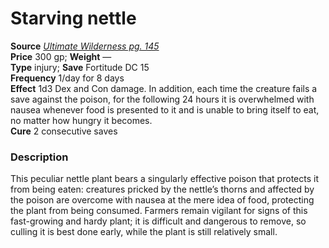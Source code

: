 # Starving nettle

**Source** [_Ultimate Wilderness pg. 145_](http://paizo.com/products/btpy9ujo)  
**Price** 300 gp; **Weight** —  
**Type** injury; **Save** Fortitude DC 15  
**Frequency** 1/day for 8 days  
**Effect** 1d3 Dex and Con damage. In addition, each time the creature fails a save against the poison, for the following 24 hours it is overwhelmed with nausea whenever food is presented to it and is unable to bring itself to eat, no matter how hungry it becomes.  
**Cure** 2 consecutive saves

### Description

This peculiar nettle plant bears a singularly effective poison that protects it from being eaten: creatures pricked by the nettle’s thorns and affected by the poison are overcome with nausea at the mere idea of food, protecting the plant from being consumed. Farmers remain vigilant for signs of this fast-growing and hardy plant; it is difficult and dangerous to remove, so culling it is best done early, while the plant is still relatively small. 